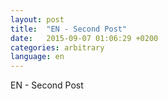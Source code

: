 ```yaml
---
layout: post
title:  "EN - Second Post"
date:   2015-09-07 01:06:29 +0200
categories: arbitrary
language: en
---
```

EN - Second Post
